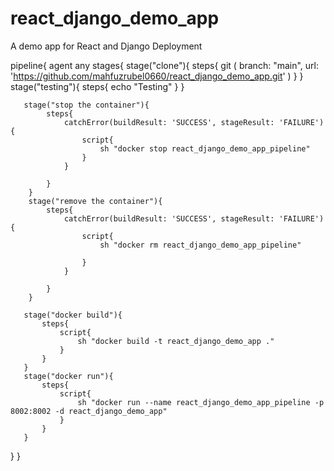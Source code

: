 # react_django_demo_app
A demo app for React and Django Deployment









pipeline{
    agent any
    stages{
       stage("clone"){
           steps{
              git (
                  branch: "main",
                  url: 'https://github.com/mahfuzrubel0660/react_django_demo_app.git'
              )
           }
       }
       stage("testing"){
           steps{
               echo "Testing"
           }
       }
       
       stage("stop the container"){
            steps{
                catchError(buildResult: 'SUCCESS', stageResult: 'FAILURE'){
                    script{
                        sh "docker stop react_django_demo_app_pipeline"
                    }
                }
                
            }
        }
        stage("remove the container"){
            steps{
                catchError(buildResult: 'SUCCESS', stageResult: 'FAILURE'){
                    script{
                        sh "docker rm react_django_demo_app_pipeline"

                    }
                }
                    
            }
        }
       
       stage("docker build"){
           steps{
               script{
                   sh "docker build -t react_django_demo_app ."
               }
           }
       }
       stage("docker run"){
           steps{
               script{
                   sh "docker run --name react_django_demo_app_pipeline -p 8002:8002 -d react_django_demo_app"
               }
           }
       }
   }
}


